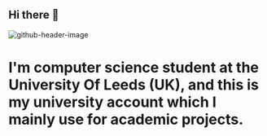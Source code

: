 ## Hi there 👋


![github-header-image](https://github.com/extreme-air/extreme-air/assets/124074058/8f723d64-7247-495c-9e8b-45239d167780)
<h1> I'm computer science student at the University Of Leeds (UK), and this is my university account which I mainly use for academic projects. </h1>

<!--
**extreme-air/extreme-air** is a ✨ _special_ ✨ repository because its `README.md` (this file) appears on your GitHub profile.

Here are some ideas to get you started:

- 🔭 I’m currently working on ...
- 🌱 I’m currently learning ...
- 👯 I’m looking to collaborate on ...
- 🤔 I’m looking for help with ...
- 💬 Ask me about ...
- 📫 How to reach me: ...
- 😄 Pronouns: ...
- ⚡ Fun fact: ...
-->
